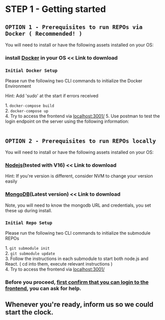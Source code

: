 <h1 id="availablescripts">STEP 1 - Getting started</h1>

<h2 id="prerequisites"><code>OPTION 1 - Prerequisites to run REPOs via Docker ( Recommended! )</code></h3>

<p>You will need to install or have the following assets installed on your OS:</p>

<h3 id="prerequisite-docker"> install <a href="https://www.docker.com/products/docker-desktop/">Docker</a> in your OS << Link to download</h3>
<h3 id="initial-repo-setup-Docker"><code>Initial Docker Setup</code></h3>
<p>Please run the following two CLI commands to initialize the Docker Environment</p>
<p>Hint: Add 'sudo' at the start if errors received</p>
1. <code>docker-compose build</code><br/>
2. <code>docker-compose up</code><br/>
4. Try to access the frontend via <a href="localhost:3001/">localhost:3001/</a>
5. Use postman to test the login endpoint on the server using the following information:
<code>

</code>

<h2 id="prerequisites"><code>OPTION 2 - Prerequisites to run REPOs locally</code></h3>

<p>You will need to install or have the following assets installed on your OS:</p>

<h3 id="prerequisite-nodejs"><a href="https://nodejs.org/en/download">Nodejs</a>(tested with V16) << Link to download</h3>
<p>Hint: If you're version is different, consider NVM to change your version easily</p>
<h3 id="prerequisite-mongodb"><a href="https://www.mongodb.com/docs/manual/administration/install-community/">MongoDB</a>(Latest version)  << Link to download</h3>
<p>Note, you will need to know the mongodb URL and credentials, you set these up during install. </p>

<h3 id="initial-repo-setup"><code>Initial Repo Setup</code></h3>
<p>Please run the following two CLI commands to initialize the submodule REPOs</p>
1. <code>git submodule init</code><br/>
2. <code>git submodule update</code><br/>
3. Follow the instructions in each submodule to start both node.js and React. ( cd into them, execute relevant instructions ) </br>
4. Try to access the frontend via <a href="localhost:3001/">localhost:3001/</a>

<h3 id="npmstart">Before you proceed, <u>first confirm that you can login to the frontend</u>, you can ask for help.</h3>

<h2>Whenever you're ready, inform us so we could start the clock.</h2>
